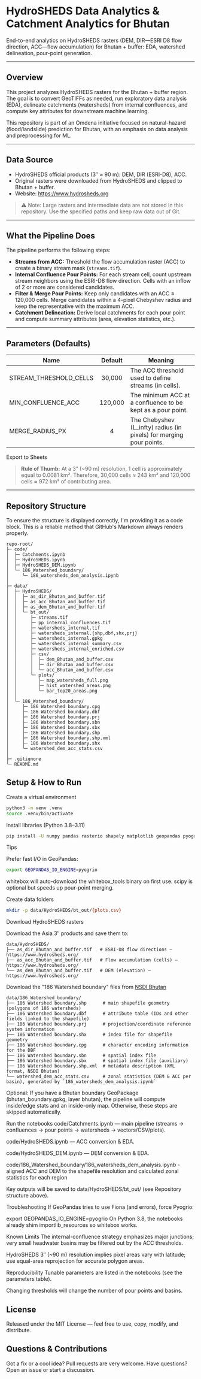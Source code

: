 # HydroSHEDS Data Analytics & Catchment Analytics for Bhutan

End-to-end analytics on HydroSHEDS rasters (DEM, DIR—ESRI D8 flow direction, ACC—flow accumulation) for Bhutan + buffer: EDA, watershed delineation, pour-point generation.

---

## Overview

This project analyzes HydroSHEDS rasters for the Bhutan + buffer region. The goal is to convert GeoTIFFs as needed, run exploratory data analysis (EDA), delineate catchments (watersheds) from internal confluences, and compute key attributes for downstream machine learning.

This repository is part of an Omdena initiative focused on natural-hazard (flood/landslide) prediction for Bhutan, with an emphasis on data analysis and preprocessing for ML.

---

## Data Source

- HydroSHEDS official products (3″ ≈ 90 m): DEM, DIR (ESRI-D8), ACC.
- Original rasters were downloaded from HydroSHEDS and clipped to Bhutan + buffer.
- Website: <https://www.hydrosheds.org>

> ⚠️ Note: Large rasters and intermediate data are not stored in this repository. Use the specified paths and keep raw data out of Git.

---

## What the Pipeline Does

The pipeline performs the following steps:

- **Streams from ACC:** Threshold the flow accumulation raster (ACC) to create a binary stream mask (`streams.tif`).
- **Internal Confluence Pour Points:** For each stream cell, count upstream stream neighbors using the ESRI-D8 flow direction. Cells with an inflow of 2 or more are considered candidates.
- **Filter & Merge Pour Points:** Keep only candidates with an ACC ≥ 120,000 cells. Merge candidates within a 4-pixel Chebyshev radius and keep the representative with the maximum ACC.
- **Catchment Delineation:** Derive local catchments for each pour point and compute summary attributes (area, elevation statistics, etc.).

---

## Parameters (Defaults)

| Name                   | Default | Meaning                                                           |
|------------------------|:-------:|-------------------------------------------------------------------|
| STREAM_THRESHOLD_CELLS | 30,000  | The ACC threshold used to define streams (in cells).              |
| MIN_CONFLUENCE_ACC     | 120,000 | The minimum ACC at a confluence to be kept as a pour point.       |
| MERGE_RADIUS_PX        |   4     | The Chebyshev (L_infty) radius (in pixels) for merging pour points.|

Export to Sheets

> **Rule of Thumb:** At a 3″ (~90 m) resolution, 1 cell is approximately equal to 0.0081 km². Therefore, 30,000 cells ≈ 243 km² and 120,000 cells ≈ 972 km² of contributing area.

---

## Repository Structure

To ensure the structure is displayed correctly, I'm providing it as a code block. This is a reliable method that GitHub's Markdown always renders properly.

```text
repo-root/
├─ code/
│  ├─ Catchments.ipynb
│  ├─ HydroSHEDS.ipynb
│  ├─ HydroSHEDS_DEM.ipynb
│  └─ 186_Watershed_boundary/
│     └─ 186_watersheds_dem_analysis.ipynb
│
├─ data/
│  ├─ HydroSHEDS/
│  │  ├─ as_dir_Bhutan_and_buffer.tif
│  │  ├─ as_acc_Bhutan_and_buffer.tif
│  │  ├─ as_dem_Bhutan_and_buffer.tif
│  │  └─ bt_out/
│  │     ├─ streams.tif
│  │     ├─ pp_internal_confluences.tif
│  │     ├─ watersheds_internal.tif
│  │     ├─ watersheds_internal.{shp,dbf,shx,prj}
│  │     ├─ watersheds_internal.gpkg
│  │     ├─ watersheds_internal_summary.csv
│  │     ├─ watersheds_internal_enriched.csv
│  │     ├─ csv/
│  │     │  ├─ dem_Bhutan_and_buffer.csv
│  │     │  ├─ dir_Bhutan_and_buffer.csv
│  │     │  └─ acc_Bhutan_and_buffer.csv
│  │     └─ plots/
│  │        ├─ map_watersheds_full.png
│  │        ├─ hist_watershed_areas.png
│  │        └─ bar_top20_areas.png
│  │
│  └─ 186_Watershed_boundary/
│     ├─ 186 Watershed boundary.cpg
│     ├─ 186 Watershed boundary.dbf
│     ├─ 186 Watershed boundary.prj
│     ├─ 186 Watershed boundary.sbn
│     ├─ 186 Watershed boundary.sbx
│     ├─ 186 Watershed boundary.shp
│     ├─ 186 Watershed boundary.shp.xml
│     ├─ 186 Watershed boundary.shx
│     └─ watershed_dem_acc_stats.csv
│
├─ .gitignore
└─ README.md
```

## Setup & How to Run

Create a virtual environment

```bash
python3 -m venv .venv
source .venv/bin/activate
```

Install libraries (Python 3.8–3.11)

```bash
pip install -U numpy pandas rasterio shapely matplotlib geopandas pyogrio whitebox scipy
```

Tips

Prefer fast I/O in GeoPandas:

```bash
export GEOPANDAS_IO_ENGINE=pyogrio
```

whitebox will auto-download the whitebox_tools binary on first use.
scipy is optional but speeds up pour-point merging.

Create data folders

```bash
mkdir -p data/HydroSHEDS/bt_out/{plots,csv}
```

Download HydroSHEDS rasters

Download the Asia 3″ products and save them to:

```text
data/HydroSHEDS/
├── as_dir_Bhutan_and_buffer.tif   # ESRI-D8 flow directions — https://www.hydrosheds.org/
├── as_acc_Bhutan_and_buffer.tif   # Flow accumulation (cells) — https://www.hydrosheds.org/
└── as_dem_Bhutan_and_buffer.tif   # DEM (elevation) — https://www.hydrosheds.org/
```

Download the "186 Watershed boundary" files from [NSDI Bhutan](https://nsdi.systems.gov.bt/data/Boundaries)

```text
data/186_Watershed_boundary/
├── 186 Watershed boundary.shp      # main shapefile geometry (polygons of 186 watersheds)
├── 186 Watershed boundary.dbf      # attribute table (IDs and other fields linked to the shapefile)
├── 186 Watershed boundary.prj      # projection/coordinate reference system information
├── 186 Watershed boundary.shx      # index file for shapefile geometry
├── 186 Watershed boundary.cpg      # character encoding information for the DBF
├── 186 Watershed boundary.sbn      # spatial index file
├── 186 Watershed boundary.sbx      # spatial index file (auxiliary)
├── 186 Watershed boundary.shp.xml  # metadata description (XML format, NSDI Bhutan)
└── watershed_dem_acc_stats.csv     # zonal statistics (DEM & ACC per basin), generated by `186_watersheds_dem_analysis.ipynb`
```


Optional: If you have a Bhutan boundary GeoPackage (bhutan_boundary.gpkg, layer bhutan), the pipeline will compute inside/edge stats and an inside-only map. Otherwise, these steps are skipped automatically.

Run the notebooks
code/Catchments.ipynb — main pipeline (streams → confluences → pour points → watersheds → vectors/CSV/plots).

code/HydroSHEDS.ipynb — ACC conversion & EDA.

code/HydroSHEDS_DEM.ipynb — DEM conversion & EDA.

code/186_Watershed_boundary/186_watersheds_dem_analysis.ipynb - aligned ACC and DEM to the shapefile resolution and calculated zonal statistics for each region

Key outputs will be saved to data/HydroSHEDS/bt_out/ (see Repository structure above).

Troubleshooting
If GeoPandas tries to use Fiona (and errors), force Pyogrio:

export GEOPANDAS_IO_ENGINE=pyogrio
On Python 3.8, the notebooks already shim importlib_resources so whitebox works.

Known Limits
The internal-confluence strategy emphasizes major junctions; very small headwater basins may be filtered out by the ACC thresholds.

HydroSHEDS 3″ (~90 m) resolution implies pixel areas vary with latitude; use equal-area reprojection for accurate polygon areas.

Reproducibility
Tunable parameters are listed in the notebooks (see the parameters table).

Changing thresholds will change the number of pour points and basins.

## License
Released under the MIT License — feel free to use, copy, modify, and distribute.

## Questions & Contributions
Got a fix or a cool idea? Pull requests are very welcome.
Have questions? Open an issue or start a discussion.
